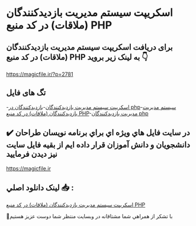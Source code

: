 # اسکریپت سیستم مدیریت بازدیدکنندگان (ملاقات) در کد منبع PHP

## برای دریافت اسکریپت سیستم مدیریت بازدیدکنندگان (ملاقات) در کد منبع PHP به لینک زیر بروید 👇

https://magicfile.ir/?p=2781

## تگ های فایل

-[اسکریپت سیستم مدیریت بازدیدکنندگان](https://magicfile.ir/product/%d8%b3%db%8c%d8%b3%d8%aa%d9%85-%d9%85%d8%af%db%8c%d8%b1%db%8c%d8%aa-%d8%a8%d8%a7%d8%b2%d8%af%db%8c%d8%af%da%a9%d9%86%d9%86%d8%af%da%af%d8%a7%d9%86-%d9%85%d9%84%d8%a7%d9%82%d8%a7%d8%aa-php/)-[بازدیدکنندگان در php](https://magicfile.ir/product/%d8%b3%db%8c%d8%b3%d8%aa%d9%85-%d9%85%d8%af%db%8c%d8%b1%db%8c%d8%aa-%d8%a8%d8%a7%d8%b2%d8%af%db%8c%d8%af%da%a9%d9%86%d9%86%d8%af%da%af%d8%a7%d9%86-%d9%85%d9%84%d8%a7%d9%82%d8%a7%d8%aa-php/)-[سیستم مدیریت بازدیدکنندگان (ملاقات) در کد منبع PHP](https://magicfile.ir/product/%d8%b3%db%8c%d8%b3%d8%aa%d9%85-%d9%85%d8%af%db%8c%d8%b1%db%8c%d8%aa-%d8%a8%d8%a7%d8%b2%d8%af%db%8c%d8%af%da%a9%d9%86%d9%86%d8%af%da%af%d8%a7%d9%86-%d9%85%d9%84%d8%a7%d9%82%d8%a7%d8%aa-php/)-[مدیریت بازدیدکنندگان php](https://magicfile.ir/product/%d8%b3%db%8c%d8%b3%d8%aa%d9%85-%d9%85%d8%af%db%8c%d8%b1%db%8c%d8%aa-%d8%a8%d8%a7%d8%b2%d8%af%db%8c%d8%af%da%a9%d9%86%d9%86%d8%af%da%af%d8%a7%d9%86-%d9%85%d9%84%d8%a7%d9%82%d8%a7%d8%aa-php/)

## ✔️ در سايت فايل هاي ويژه اي براي برنامه نويسان طراحان دانشجويان و دانش آموزان قرار داده ايم از بقيه فايل سايت نيز ديدن فرماييد

https://magicfile.ir


## لينک دانلود اصلي 📥 :

[اسکریپت سیستم مدیریت بازدیدکنندگان (ملاقات) در کد منبع PHP](https://magicfile.ir/product/%d8%b3%db%8c%d8%b3%d8%aa%d9%85-%d9%85%d8%af%db%8c%d8%b1%db%8c%d8%aa-%d8%a8%d8%a7%d8%b2%d8%af%db%8c%d8%af%da%a9%d9%86%d9%86%d8%af%da%af%d8%a7%d9%86-%d9%85%d9%84%d8%a7%d9%82%d8%a7%d8%aa-php/) 


🙏با تشکر از همراهي شما مشتاقانه در وبسایت منتظر شما دوست عزیز هستیم

